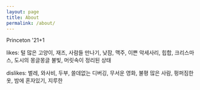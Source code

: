 ```yaml
---
layout: page
title: About
permalink: /about/
---
```


Princeton '21+1

likes: 털 많은 고양이, 재즈, 사람들 만나기, 낮잠, 맥주, 이쁜 악세사리, 힙합, 크리스마스, 도시의 몽글몽글 불빛, 머릿속이 정리된 상태

dislikes: 벌레, 와사비, 두부, 쓸데없는 디버깅, 무서운 영화, 불평 많은 사람, 펑퍼짐한 옷, 밤에 혼자있기, 지루한 
